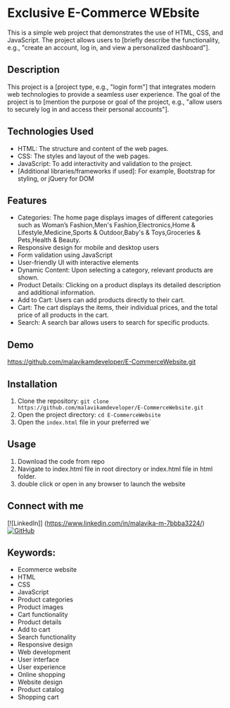 # Exclusive  E-Commerce WEbsite

This is a simple web project that demonstrates the use of HTML, CSS, and JavaScript. The project allows users to [briefly describe the functionality, e.g., "create an account, log in, and view a personalized dashboard"].

## Description

This project is a [project type, e.g., "login form"] that integrates modern web technologies to provide a seamless user experience. The goal of the project is to [mention the purpose or goal of the project, e.g., "allow users to securely log in and access their personal accounts"].

## Technologies Used
- HTML: The structure and content of the web pages.
- CSS: The styles and layout of the web pages.
- JavaScript: To add interactivity and validation to the project.
- [Additional libraries/frameworks if used]: For example, Bootstrap for styling, or jQuery for DOM


## Features

- Categories: The home page displays images of different categories such as Woman’s Fashion,Men's Fashion,Electronics,Home & Lifestyle,Medicine,Sports & Outdoor,Baby's & Toys,Groceries & Pets,Health & Beauty.
- Responsive design for mobile and desktop users
- Form validation using JavaScript
- User-friendly UI with interactive elements
- Dynamic Content: Upon selecting a category, relevant products are shown.
- Product Details: Clicking on a product displays its detailed description and additional information.
- Add to Cart: Users can add products directly to their cart.
- Cart: The cart displays the items, their individual prices, and the total price of all products in the cart.
- Search: A search bar allows users to search for specific products.

## Demo

https://github.com/malavikamdeveloper/E-CommerceWebsite.git


## Installation

1. Clone the repository: `git clone https://github.com/malavikamdeveloper/E-CommerceWebsite.git`
2. Open the project directory: `cd E-CommerceWebsite`
3. Open the `index.html` file in your preferred we`

## Usage

1. Download the code from repo
2. Navigate to index.html file in root directory or index.html file in html folder.
3. double click or open in any browser to launch the website


## Connect with me

[![LinkedIn]] (https://www.linkedin.com/in/malavika-m-7bbba3224/)
[![GitHub](https://github.com/malavikamdeveloper)](https://github.com/malavikamdeveloper/E-CommerceWebsite.git)


## Keywords:
- Ecommerce website
- HTML
- CSS
- JavaScript
- Product categories
- Product images
- Cart functionality
- Product details
- Add to cart
- Search functionality
- Responsive design
- Web development
- User interface
- User experience
- Online shopping
- Website design
- Product catalog
- Shopping cart

